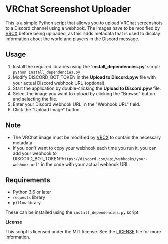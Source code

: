 

# **VRChat Screenshot Uploader**

This is a simple Python script that allows you to upload VRChat screenshots to a Discord channel using a webhook. The images have to be modified by [VRCX](https://github.com/pypy-vrc/VRCX) before being uploaded, as this adds metadata that is used to display information about the world and players in the Discord message.

## Usage

1. Install the required libraries using the '**install_dependencies.py**' script: `python install_dependencies.py`
2. Modify DISCORD_BOT_TOKEN in the **Upload to Discord.pyw** file with your actual Discord webhook URL (optional).
3. Start the application by double-clicking the **Upload to Discord.pyw** file.
4. Select the image you want to upload by clicking the "Browse" button and selecting the file.
5. Enter your Discord webhook URL in the "Webhook URL" field.
6. Click the "Upload Image" button.

## Note

-   The VRChat image must be modified by [VRCX](https://github.com/pypy-vrc/VRCX) to contain the necessary metadata.
-   If you don't want to copy your webhook each time you run it, you can add your webhook to DISCORD_BOT_TOKEN`"https://discord.com/api/webhooks/your-webhook-url"` in the code with your actual webhook URL.

## Requirements

-   Python 3.6 or later
-   `requests` library
-   `pillow` library

These can be installed using the `install_dependencies.py` script.

**License**

This script is licensed under the MIT license. See the [LICENSE](https://github.com/Fynn9563/VRCX-Image-to-Discord-Uploader/blob/main/LICENSE) file for more information.

